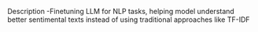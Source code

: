  Description
-Finetuning LLM for NLP tasks, helping model understand better sentimental texts instead of using traditional approaches like TF-IDF

